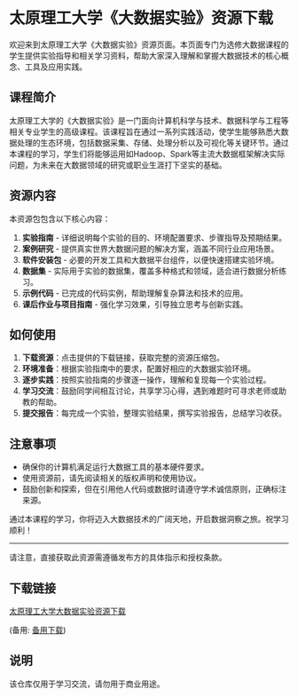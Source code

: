 # 太原理工大学《大数据实验》资源下载

欢迎来到太原理工大学《大数据实验》资源页面。本页面专门为选修大数据课程的学生提供实验指导和相关学习资料，帮助大家深入理解和掌握大数据技术的核心概念、工具及应用实践。

## 课程简介

太原理工大学的《大数据实验》是一门面向计算机科学与技术、数据科学与工程等相关专业学生的高级课程。该课程旨在通过一系列实践活动，使学生能够熟悉大数据处理的生态环境，包括数据采集、存储、处理分析以及可视化等关键环节。通过本课程的学习，学生们将能够运用如Hadoop、Spark等主流大数据框架解决实际问题，为未来在大数据领域的研究或职业生涯打下坚实的基础。

## 资源内容

本资源包包含以下核心内容：

1. **实验指南** - 详细说明每个实验的目的、环境配置要求、步骤指导及预期结果。
2. **案例研究** - 提供真实世界大数据问题的解决方案，涵盖不同行业应用场景。
3. **软件安装包** - 必要的开发工具和大数据平台组件，以便快速搭建实验环境。
4. **数据集** - 实际用于实验的数据集，覆盖多种格式和领域，适合进行数据分析练习。
5. **示例代码** - 已完成的代码实例，帮助理解复杂算法和技术的应用。
6. **课后作业与项目指南** - 强化学习效果，引导独立思考与创新实践。

## 如何使用

1. **下载资源**：点击提供的下载链接，获取完整的资源压缩包。
2. **环境准备**：根据实验指南中的要求，配置好相应的大数据实验环境。
3. **逐步实践**：按照实验指南的步骤逐一操作，理解和复现每一个实验过程。
4. **学习交流**：鼓励同学间相互讨论，共享学习心得，遇到难题时可寻求老师或助教的帮助。
5. **提交报告**：每完成一个实验，整理实验结果，撰写实验报告，总结学习收获。

## 注意事项

- 确保你的计算机满足运行大数据工具的基本硬件要求。
- 使用资源前，请先阅读相关的版权声明和使用协议。
- 鼓励创新和探索，但在引用他人代码或数据时请遵守学术诚信原则，正确标注来源。

通过本课程的学习，你将迈入大数据技术的广阔天地，开启数据洞察之旅。祝学习顺利！

---

请注意，直接获取此资源需遵循发布方的具体指示和授权条款。

## 下载链接
[太原理工大学大数据实验资源下载](https://pan.quark.cn/s/8c8bade17484) 

(备用: [备用下载](https://pan.baidu.com/s/1A2UqLtmjWSXwR9m6dQoR1g?pwd=1234))

## 说明

该仓库仅用于学习交流，请勿用于商业用途。
